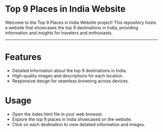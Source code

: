 # Top 9 Places in India Website
Welcome to the Top 9 Places in India Website project! This repository hosts a website that showcases the top 9 destinations in India, providing information and insights for travelers and enthusiasts.
<hr>

# Features
<ul><li>Detailed information about the top 9 destinations in India.</li>
<li>High-quality images and descriptions for each location.</li>
<li>Responsive design for seamless browsing across devices.</li></ul>

# Usage
<ul><li>Open the index.html file in your web browser.</li>
<li>Explore the top 9 places in India showcased on the website.</li>
<li>Click on each destination to view detailed information and images.</li></ul>